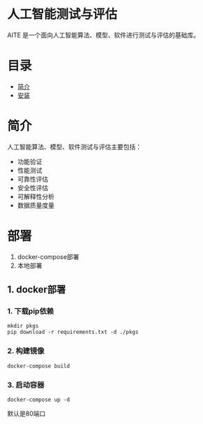 # 人工智能测试与评估

AITE 是一个面向人工智能算法、模型、软件进行测试与评估的基础库。

# 目录
- [简介](#简介)
- [安装](#安装)

# 简介
人工智能算法、模型、软件测试与评估主要包括：
- 功能验证
- 性能测试
- 可靠性评估
- 安全性评估
- 可解释性分析
- 数据质量度量

# 部署

1. docker-compose部署
2. 本地部署

## 1. docker部署

### 1. 下载pip依赖

```
mkdir pkgs
pip download -r requirements.txt -d ./pkgs
```

### 2. 构建镜像

```
docker-compose build
```

### 3. 启动容器

```
docker-compose up -d
```

默认是80端口


